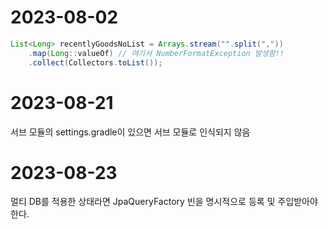 # 2023-08-02

```java
List<Long> recentlyGoodsNoList = Arrays.stream("".split(","))
    .map(Long::valueOf) // 여기서 NumberFormatException 발생함!!
    .collect(Collectors.toList());
```

# 2023-08-21

서브 모듈의 settings.gradle이 있으면 서브 모듈로 인식되지 않음

# 2023-08-23

멀티 DB를 적용한 상태라면 JpaQueryFactory 빈을 명시적으로 등록 및 주입받아야한다.